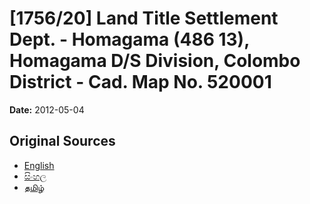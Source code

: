 # [1756/20] Land Title Settlement Dept. - Homagama (486 13), Homagama D/S Division, Colombo District - Cad. Map No. 520001

**Date:** 2012-05-04

## Original Sources

- [English](https://documents.gov.lk/view/extra-gazettes/2012/5/1756-20_E.pdf)
- [සිංහල](https://documents.gov.lk/view/extra-gazettes/2012/5/1756-20_S.pdf)
- [தமிழ்](https://documents.gov.lk/view/extra-gazettes/2012/5/1756-20_T.pdf)
